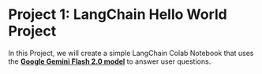 # Project 1: LangChain Hello World Project 

In this Project, we will create a simple LangChain Colab Notebook that uses the **[Google Gemini Flash 2.0 model](https://ai.google.dev/gemini-api/docs/models/gemini-v2)** to answer user questions.

